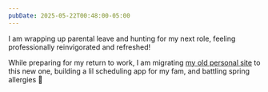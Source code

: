 ```yaml
---
pubDate: 2025-05-22T00:48:00-05:00
---
```

I am wrapping up parental leave and hunting for my next role, feeling professionally reinvigorated and refreshed!

While preparing for my return to work, I am migrating [my old personal site](https://iconix.github.io/) to this new one, building a lil scheduling app for my fam, and battling spring allergies 🤧
